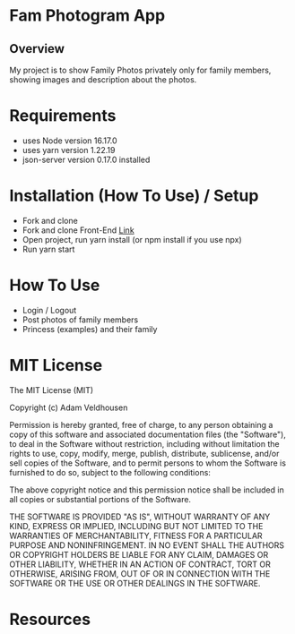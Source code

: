 # Fam Photogram App

## Overview
My project is to show Family Photos privately only for family members, showing images and description about the photos.

# Requirements
* uses Node version 16.17.0
* uses yarn version 1.22.19
* json-server version 0.17.0 installed


# Installation (How To Use) / Setup
* Fork and clone 
* Fork and clone Front-End [Link](https://github.com/sandyml/famgram-frontend)
* Open project, run yarn install (or npm install if you use npx)
* Run yarn start


# How To Use 
- Login / Logout
- Post photos of family members 
- Princess (examples) and their family 

# MIT License 
The MIT License (MIT)

Copyright (c) Adam Veldhousen

Permission is hereby granted, free of charge, to any person obtaining a copy of this software and associated documentation files (the "Software"), to deal in the Software without restriction, including without limitation the rights to use, copy, modify, merge, publish, distribute, sublicense, and/or sell copies of the Software, and to permit persons to whom the Software is furnished to do so, subject to the following conditions:

The above copyright notice and this permission notice shall be included in all copies or substantial portions of the Software.

THE SOFTWARE IS PROVIDED "AS IS", WITHOUT WARRANTY OF ANY KIND, EXPRESS OR IMPLIED, INCLUDING BUT NOT LIMITED TO THE WARRANTIES OF MERCHANTABILITY, FITNESS FOR A PARTICULAR PURPOSE AND NONINFRINGEMENT. IN NO EVENT SHALL THE AUTHORS OR COPYRIGHT HOLDERS BE LIABLE FOR ANY CLAIM, DAMAGES OR OTHER LIABILITY, WHETHER IN AN ACTION OF CONTRACT, TORT OR OTHERWISE, ARISING FROM, OUT OF OR IN CONNECTION WITH THE SOFTWARE OR THE USE OR OTHER DEALINGS IN THE SOFTWARE.

# Resources 

